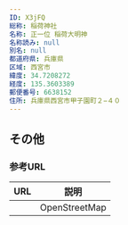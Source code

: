 ```yaml
---
ID: X3jFQ
総称: 稲荷神社
名称: 正一位 稲荷大明神
名称読み: null
別名: null
都道府県: 兵庫県
区域: 西宮市
緯度: 34.7208272
経度: 135.3603389
郵便番号: 6638152
住所: 兵庫県西宮市甲子園町２−４０
---
```


## その他

### 参考URL

| URL | 説明          |
| --- | ------------- |
|     | OpenStreetMap |
